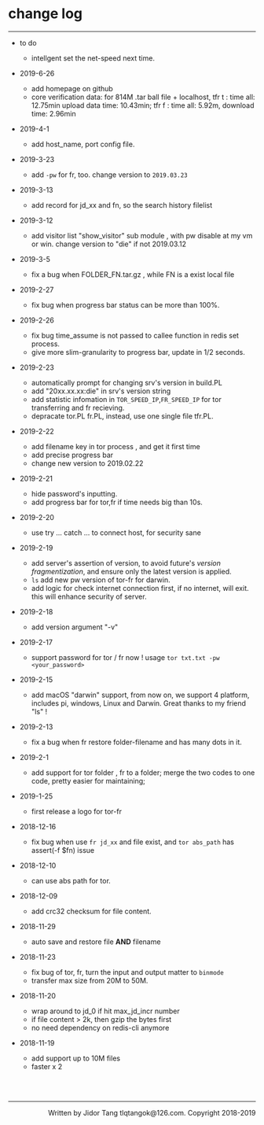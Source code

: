 # change log 
---

- to do
    - intellgent set the net-speed next time.
    

- 2019-6-26
    - add homepage on github
    - core verification data:  for 814M .tar ball file + localhost,  tfr t : time all: 12.75min  upload data time: 10.43min; tfr f : time all: 5.92m,  download time: 2.96min
    

- 2019-4-1
    - add host_name, port config file.
    
    
- 2019-3-23
    - add `-pw` for fr, too. change version to `2019.03.23`
    
    
- 2019-3-13
    - add record for jd_xx and fn, so the search history filelist


- 2019-3-12
    - add visitor list "show_visitor" sub module , with pw disable at my vm or win. change version to "die" if not 2019.03.12
    

- 2019-3-5
    - fix a bug when FOLDER_FN.tar.gz , while FN is a exist local file
    
    
- 2019-2-27
    - fix bug when progress bar status can be more than 100%.


- 2019-2-26
    - fix bug time_assume is not passed to callee function in redis set process.
    - give more slim-granularity to progress bar, update in 1/2 seconds.
    

- 2019-2-23
    - automatically prompt for changing srv's version in build.PL
    - add "20xx.xx.xx:die" in srv's version string
    - add statistic infomation in `TOR_SPEED_IP`,`FR_SPEED_IP` for tor transferring and fr recieving.
    - depracate tor.PL fr.PL, instead, use one single file tfr.PL.
    
    
- 2019-2-22
    - add filename key in tor process , and get it first time
    - add precise progress bar 
    - change new version to 2019.02.22
        
    
- 2019-2-21
    - hide password's inputting.
    - add progress bar for tor,fr if time needs big than 10s.

    
- 2019-2-20
    - use try ... catch ... to connect host, for security sane
    

- 2019-2-19 
    - add server's assertion of version, to avoid future's *version fragmentization*, and ensure only the latest version is applied.
    - `ls` add new pw version of tor-fr for darwin.
    - add logic for check internet connection first, if no internet, will exit. this will enhance security of server.
    
    
- 2019-2-18 
    - add version argument "-v"


- 2019-2-17
    - support password for tor / fr now ! usage `tor txt.txt -pw <your_password>`
    

- 2019-2-15
    - add macOS "darwin" support, from now on, we support 4 platform, includes pi, windows, Linux and Darwin. Great thanks to my friend "ls" !
    

- 2019-2-13
    - fix a bug when fr restore folder-filename and has many dots in it.
    
  
- 2019-2-1     
    - add support for tor folder , fr to a folder; merge the two codes to one code, pretty easier for maintaining;
    
    
- 2019-1-25
    - first release a logo for tor-fr
    

- 2018-12-16
    - fix bug when use `fr jd_xx` and file exist,  and `tor abs_path` has assert(-f $fn) issue

    
- 2018-12-10
    - can use abs path for tor.


- 2018-12-09
    - add crc32 checksum for file content.
    
    
- 2018-11-29
    - auto save and restore file **AND** filename
    

- 2018-11-23
    - fix bug of tor, fr, turn the input and output matter to `binmode` 
    - transfer max size from 20M to 50M.
    
    
- 2018-11-20
    - wrap around to jd_0 if hit max_jd_incr number
    - if file content > 2k, then gzip the bytes first
    - no need dependency on redis-cli anymore


- 2018-11-19
    - add support up to 10M files 
    - faster x 2



<br>
<br>

---
<div syle="font-size:41px" align=right >
    Written by Jidor Tang tlqtangok@126.com. Copyright 2018-2019
</div>
